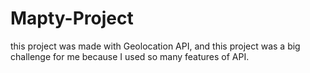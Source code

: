 # Mapty-Project
this project was made with Geolocation API, and this project was a big challenge for me because I used so many features of API.
